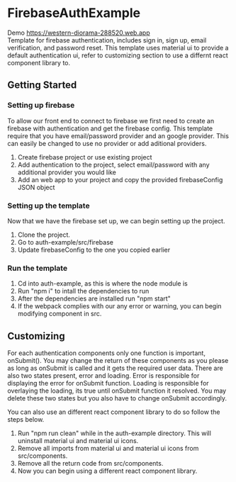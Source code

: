 # FirebaseAuthExample
Demo https://western-diorama-288520.web.app <br>
Template for firebase authentication, includes sign in, sign up, email verification, and password reset. 
This template uses material ui to provide a default authentication ui, refer to customizing section to use a differnt react component library to.

## Getting Started
### Setting up firebase 
  To allow our front end to connect to firebase we first need to create an firebase with authentication and get the firebase config. This template require that you have email/password provider and an google provider. This can easily be changed to use no provider or add aditional providers. 
  1. Create firebase project or use existing project
  2. Add authentication to the project, select email/password with any additional provider you would like
  3. Add an web app to your project and copy the provided firebaseConfig JSON object
  
 ### Setting up the template
  Now that we have the firebase set up, we can begin setting up the project.
  1. Clone the project.
  2. Go to auth-example/src/firebase
  3. Update firebaseConfig to the one you copied earlier
 
 ### Run the template
   1. Cd into auth-example, as this is where the node module is
   2. Run "npm i" to intall the dependencies to run 
   3. After the dependencies are installed run "npm start"
   4. If the webpack complies with our any error or warning, you can begin modifying component in src.

## Customizing 
  For each authentication components only one function is important, onSubmit(). You may change the return of these components as you please as long as onSubmit is called and it gets the required user data. There are also two states present, error and loading. Error is responsible for displaying the error for onSubmit function. Loading is responsible for overlaying the loading, its true until onSubmit function it resolved. You may delete these two states but you also have to change onSubmit accordingly. 
  
  You can also use an different react component library to do so follow the steps below.
  1. Run "npm run clean" while in the auth-example directory. This will uninstall material ui and material ui icons. 
  2. Remove all imports from material ui and material ui icons from src/components.
  3. Remove all the return code from src/components. 
  4. Now you can begin using a different react component library. 
